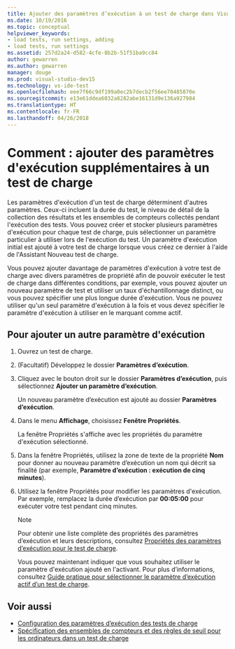 ```yaml
---
title: Ajouter des paramètres d’exécution à un test de charge dans Visual Studio
ms.date: 10/19/2016
ms.topic: conceptual
helpviewer_keywords:
- load tests, run settings, adding
- load tests, run settings
ms.assetid: 257d2a24-d582-4cfe-8b2b-51f51ba9cc84
author: gewarren
ms.author: gewarren
manager: douge
ms.prod: visual-studio-dev15
ms.technology: vs-ide-test
ms.openlocfilehash: eee7f66c9df199a0ec2b7decb2f56ee70485870e
ms.sourcegitcommit: e13e61ddea6032a8282abe16131d9e136a927984
ms.translationtype: HT
ms.contentlocale: fr-FR
ms.lasthandoff: 04/26/2018
---
```

# <a name="how-to-add-additional-run-settings-to-a-load-test"></a>Comment : ajouter des paramètres d'exécution supplémentaires à un test de charge

Les paramètres d'exécution d'un test de charge déterminent d'autres paramètres. Ceux-ci incluent la durée du test, le niveau de détail de la collection des résultats et les ensembles de compteurs collectés pendant l'exécution des tests. Vous pouvez créer et stocker plusieurs paramètres d'exécution pour chaque test de charge, puis sélectionner un paramètre particulier à utiliser lors de l'exécution du test. Un paramètre d'exécution initial est ajouté à votre test de charge lorsque vous créez ce dernier à l'aide de l'Assistant Nouveau test de charge.

 Vous pouvez ajouter davantage de paramètres d'exécution à votre test de charge avec divers paramètres de propriété afin de pouvoir exécuter le test de charge dans différentes conditions, par exemple, vous pouvez ajouter un nouveau paramètre de test et utiliser un taux d'échantillonnage distinct, ou vous pouvez spécifier une plus longue durée d'exécution. Vous ne pouvez utiliser qu'un seul paramètre d'exécution à la fois et vous devez spécifier le paramètre d'exécution à utiliser en le marquant comme actif.

## <a name="to-add-another-run-setting"></a>Pour ajouter un autre paramètre d'exécution

1.  Ouvrez un test de charge.

2.  (Facultatif) Développez le dossier **Paramètres d’exécution**.

3.  Cliquez avec le bouton droit sur le dossier **Paramètres d’exécution**, puis sélectionnez **Ajouter un paramètre d’exécution**.

     Un nouveau paramètre d’exécution est ajouté au dossier **Paramètres d’exécution**.

4.  Dans le menu **Affichage**, choisissez **Fenêtre Propriétés**.

     La fenêtre Propriétés s'affiche avec les propriétés du paramètre d'exécution sélectionné.

5.  Dans la fenêtre Propriétés, utilisez la zone de texte de la propriété **Nom** pour donner au nouveau paramètre d’exécution un nom qui décrit sa finalité (par exemple, **Paramètre d’exécution : exécution de cinq minutes**).

6.  Utilisez la fenêtre Propriétés pour modifier les paramètres d'exécution. Par exemple, remplacez la durée d’exécution par **00:05:00** pour exécuter votre test pendant cinq minutes.

    > [!NOTE]
    > Pour obtenir une liste complète des propriétés des paramètres d’exécution et leurs descriptions, consultez [Propriétés des paramètres d’exécution pour le test de charge](../test/load-test-run-settings-properties.md).

     Vous pouvez maintenant indiquer que vous souhaitez utiliser le paramètre d'exécution ajouté en l'activant. Pour plus d’informations, consultez [Guide pratique pour sélectionner le paramètre d’exécution actif d’un test de charge](../test/how-to-select-the-active-run-setting-for-a-load-test.md).

## <a name="see-also"></a>Voir aussi

- [Configuration des paramètres d’exécution des tests de charge](../test/configure-load-test-run-settings.md)
- [Spécification des ensembles de compteurs et des règles de seuil pour les ordinateurs dans un test de charge](../test/specify-counter-sets-and-threshold-rules-for-load-testing.md)